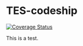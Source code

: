 TES-codeship
============
[![Coverage Status](https://coveralls.io/repos/ktmtwm/TES-codeship/badge.png)](https://coveralls.io/r/ktmtwm/TES-codeship)

This is a test.

